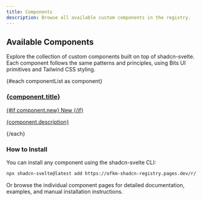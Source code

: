 ```yaml
---
title: Components
description: Browse all available custom components in the registry.
---
```


<script>
  import { components } from '$content';
  
  // Filter out the index page itself
  const componentList = components.filter(c => c.slug !== 'components');
</script>

## Available Components

Explore the collection of custom components built on top of shadcn-svelte. Each component follows the same patterns and principles, using Bits UI primitives and Tailwind CSS styling.

<div class="grid gap-4 mt-8">
  {#each componentList as component}
    <a 
      href="/docs/{component.slug}" 
      class="block p-4 rounded-lg border hover:border-primary transition-colors"
    >
      <div class="flex items-center gap-2">
        <h3 class="font-semibold">{component.title}</h3>
        {#if component.new}
          <span class="text-xs bg-primary text-primary-foreground px-2 py-0.5 rounded">New</span>
        {/if}
      </div>
      <p class="text-sm text-muted-foreground mt-1">{component.description}</p>
    </a>
  {/each}
</div>

### How to Install

You can install any component using the shadcn-svelte CLI:

```bash
npx shadcn-svelte@latest add https://ofkm-shadcn-registry.pages.dev/r/[component-name].json
```

Or browse the individual component pages for detailed documentation, examples, and manual installation instructions.
